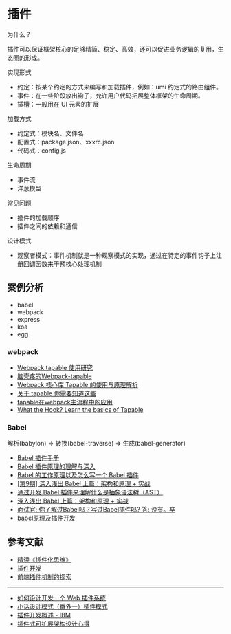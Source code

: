 # 插件

为什么？

插件可以保证框架核心的足够精简、稳定、高效，还可以促进业务逻辑的复用，生态圈的形成。

实现形式

- 约定：按某个约定的方式来编写和加载插件，例如：umi 约定式的路由组件。
- 事件：在一些阶段放出钩子，允许用户代码拓展整体框架的生命周期。
- 插槽：一般用在 UI 元素的扩展

加载方式

- 约定式：模块名、文件名
- 配置式：package.json、xxxrc.json
- 代码式：config.js

生命周期

- 事件流
- 洋葱模型

常见问题

- 插件的加载顺序
- 插件之间的依赖和通信

设计模式

- 观察者模式：事件机制就是一种观察模式的实现，通过在特定的事件钩子上注册回调函数来干预核心处理机制

## 案例分析

- babel
- webpack
- express
- koa
- egg

### webpack

- [Webpack tapable 使用研究](https://juejin.im/post/6844903895584473096#heading-18)
- [脑壳疼的Webpack-tapable](https://juejin.im/post/6844903825774493710#heading-30)
- [Webpack 核心库 Tapable 的使用与原理解析](https://zhuanlan.zhihu.com/p/100974318)
- [关于 tapable 你需要知道这些](https://zhuanlan.zhihu.com/p/79221553)
- [tapable在webpack主流程中的应用](https://hellogithub2014.github.io/2018/12/26/tapable-usage-in-webpack-main-procedure/)
- [What the Hook? Learn the basics of Tapable](https://codeburst.io/what-the-hook-learn-the-basics-of-tapable-d95eb0401e2c)

### Babel

解析(babylon) => 转换(babel-traverse) => 生成(babel-generator)

- [Babel 插件手册](https://github.com/jamiebuilds/babel-handbook/blob/master/translations/zh-Hans/plugin-handbook.md)
- [Babel 插件原理的理解与深入](https://github.com/frontend9/fe9-library/issues/154)
- [Babel 的工作原理以及怎么写一个 Babel 插件](https://cloud.tencent.com/developer/article/1520124)
- [[第9期] 深入浅出 Babel 上篇：架构和原理 + 实战](https://cloud.tencent.com/developer/article/1593485)
- [通过开发 Babel 插件来理解什么是抽象语法树（AST）](https://vince.xin/2019/06/22/%E9%80%9A%E8%BF%87%E5%BC%80%E5%8F%91-Babel-%E6%8F%92%E4%BB%B6%E6%9D%A5%E7%90%86%E8%A7%A3%E4%BB%80%E4%B9%88%E6%98%AF%E6%8A%BD%E8%B1%A1%E8%AF%AD%E6%B3%95%E6%A0%91%EF%BC%88AST%EF%BC%89/#%E5%BC%80%E5%8F%91-Babel-%E6%8F%92%E4%BB%B6-Demo)
- [深入浅出 Babel 上篇：架构和原理 + 实战](https://bobi.ink/2019/10/01/babel/)
- [面试官: 你了解过Babel吗？写过Babel插件吗? 答: 没有。卒](https://cnodejs.org/topic/5a9317d38d6e16e56bb808d1)
- [babel原理及插件开发](https://juejin.im/post/6844903603983892487)

## 参考文献

- [精读《插件化思维》](https://zhuanlan.zhihu.com/p/35997606?group_id=971688117610254336)
- [插件开发](https://eggjs.org/zh-cn/advanced/plugin.html)
- [前端插件机制的探索](https://www.keisei.top/plugin-mechanism/)

---

- [如何设计开发一个 Web 插件系统](https://juejin.cn/post/6965049497403523108)
- [小话设计模式（番外一）插件模式](https://blog.csdn.net/ecidevilin/article/details/52743228)
- [插件开发概述 - IBM](https://www.ibm.com/docs/zh/cloud-pak-system-software/2.2.5?topic=guide-plug-in-development-overview)
- [插件式可扩展架构设计心得](https://zhuanlan.zhihu.com/p/372381276)
